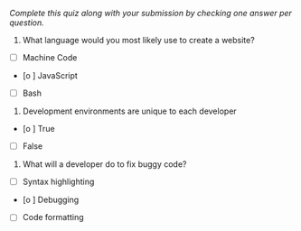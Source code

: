 *Complete this quiz along with your submission by checking one answer per question.*

1. What language would you most likely use to create a website?

- [ ] Machine Code
- [o ] JavaScript
- [ ] Bash

1. Development environments are unique to each developer

- [o ] True
- [ ] False

1. What will a developer do to fix buggy code?

- [ ] Syntax highlighting
- [o ] Debugging
- [ ] Code formatting

